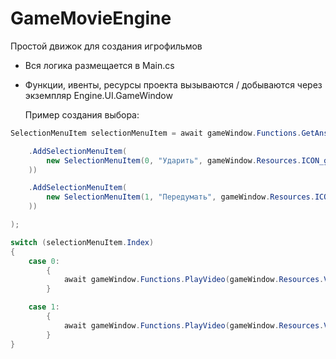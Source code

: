 # GameMovieEngine
Простой движок для создания игрофильмов

- Вся логика размещается в Main.cs
- Функции, ивенты, ресурсы проекта вызываются / добываются через экземпляр Engine.UI.GameWindow

  Пример создания выбора:
```csharp
SelectionMenuItem selectionMenuItem = await gameWindow.Functions.GetAnswerFromSelectionMenu(new SelectionMenu()

    .AddSelectionMenuItem(
        new SelectionMenuItem(0, "Ударить", gameWindow.Resources.ICON_github.FullName
    ))

    .AddSelectionMenuItem(
        new SelectionMenuItem(1, "Передумать", gameWindow.Resources.ICON_github.FullName
    ))

);

switch (selectionMenuItem.Index)
{
    case 0:
        {
            await gameWindow.Functions.PlayVideo(gameWindow.Resources.VIDEO_SUNP001);
        }

    case 1:
        {
            await gameWindow.Functions.PlayVideo(gameWindow.Resources.VIDEO_SUNP002);
        }
}
```
